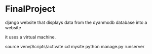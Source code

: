 # FinalProject
django website that displays data from the dyanmodb database into a website


it uses a virtual machine. 

source venv/Scripts/activate
cd mysite
python manage.py runserver